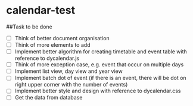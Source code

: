 # calendar-test

##Task to be done
- [ ] Think of better document organisation
- [ ] Think of more elements to add
- [ ] Implement better algorithm for creating timetable and event table with reference to dycalendar.js
- [ ] Think of more exception case, e.g. event that occur on multiple days
- [ ] Implement list view, day view and year view
- [ ] Implement batch dot of event (if there is an event, there will be dot on right upper corner with the number of events)
- [ ] Implement better style and design with reference to dycalendar.css
- [ ] Get the data from database